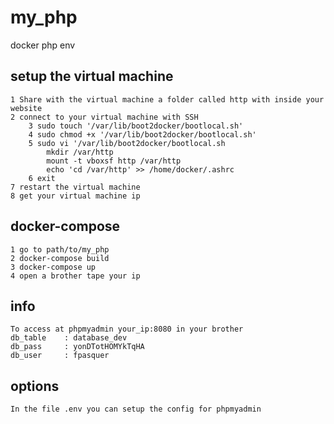 # my_php
docker php env

## setup the virtual machine
	1 Share with the virtual machine a folder called http with inside your website
	2 connect to your virtual machine with SSH
		3 sudo touch '/var/lib/boot2docker/bootlocal.sh'
		4 sudo chmod +x '/var/lib/boot2docker/bootlocal.sh'
		5 sudo vi '/var/lib/boot2docker/bootlocal.sh
			mkdir /var/http
			mount -t vboxsf http /var/http
			echo 'cd /var/http' >> /home/docker/.ashrc
		6 exit
	7 restart the virtual machine
	8 get your virtual machine ip

## docker-compose
	1 go to path/to/my_php
	2 docker-compose build
	3 docker-compose up
	4 open a brother tape your ip

## info
	To access at phpmyadmin your_ip:8080 in your brother
	db_table	: database_dev
	db_pass		: yonDTotHOMYkTqHA
	db_user		: fpasquer

## options
	In the file .env you can setup the config for phpmyadmin
